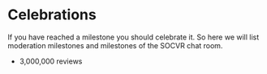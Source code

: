 # Celebrations

If you have reached a milestone you should celebrate it. So here we will list moderation milestones and milestones of the SOCVR chat room.


 - 3,000,000 reviews